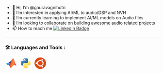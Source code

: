 - 👋 Hi, I’m @gauravagnihotri
- 👀 I’m interested in applying AI/ML to audio/DSP and NVH
- 🌱 I’m currently learning to implement AI/ML models on Audio files
- 💞️ I’m looking to collaborate on building awesome audio related projects 
- 📫 How to reach me [![Linkedin Badge](https://img.shields.io/badge/gauravaagnihotri-blue?style=for-the-badge&logo=linkedin&logoColor=white)](https://www.linkedin.com/in/gauravaagnihotri/)
---

### :hammer_and_wrench: Languages and Tools :
<div>
  <img src="https://github.com/devicons/devicon/blob/master/icons/matlab/matlab-original.svg" title="Matlab" alt="Matlab" width="40" height="40"/>&nbsp;
  <img src="https://github.com/devicons/devicon/blob/master/icons/python/python-original.svg" title="Python" alt="Python" width="40" height="40"/>&nbsp;
  <img src="https://github.com/devicons/devicon/blob/master/icons/ubuntu/ubuntu-plain.svg" title="Ubuntu" alt="Ubuntu" width="40" height="40"/>&nbsp;
</div>
<!---
gauravagnihotri/gauravagnihotri is a ✨ special ✨ repository because its `README.md` (this file) appears on your GitHub profile.
You can click the Preview link to take a look at your changes.
--->
